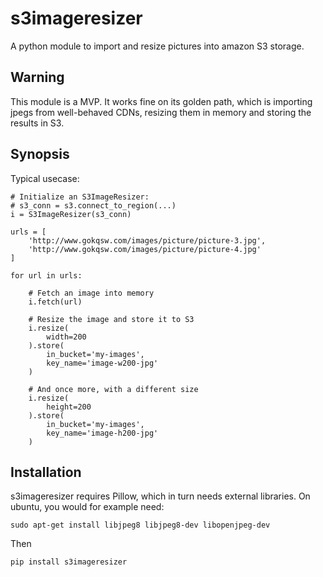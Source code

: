 # s3imageresizer

A python module to import and resize pictures into amazon S3 storage.

## Warning

This module is a MVP. It works fine on its golden path, which is importing
jpegs from well-behaved CDNs, resizing them in memory and storing the results
in S3.

## Synopsis

Typical usecase:

```
# Initialize an S3ImageResizer:
# s3_conn = s3.connect_to_region(...)
i = S3ImageResizer(s3_conn)

urls = [
    'http://www.gokqsw.com/images/picture/picture-3.jpg',
    'http://www.gokqsw.com/images/picture/picture-4.jpg'
]

for url in urls:

    # Fetch an image into memory
    i.fetch(url)

    # Resize the image and store it to S3
    i.resize(
        width=200
    ).store(
        in_bucket='my-images',
        key_name='image-w200-jpg'
    )

    # And once more, with a different size
    i.resize(
        height=200
    ).store(
        in_bucket='my-images',
        key_name='image-h200-jpg'
    )
```

## Installation

s3imageresizer requires Pillow, which in turn needs external libraries.
On ubuntu, you would for example need:

```
sudo apt-get install libjpeg8 libjpeg8-dev libopenjpeg-dev
```

Then

```
pip install s3imageresizer
```